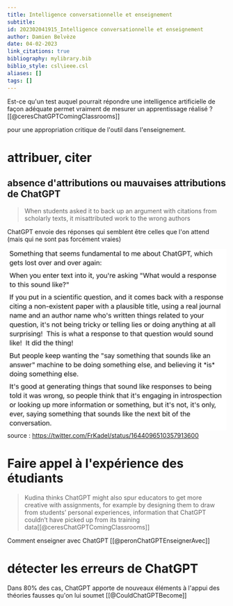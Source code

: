```yaml
---
title: Intelligence conversationnelle et enseignement
subtitle:
id: 202302041915_Intelligence conversationnelle et enseignement
author: Damien Belvèze
date: 04-02-2023
link_citations: true
bibliography: mylibrary.bib
biblio_style: csl\ieee.csl
aliases: []
tags: []
---
```


Est-ce qu'un test auquel pourrait répondre une intelligence artificielle de façon adéquate permet vraiment de mesurer un apprentissage réalisé ? [[@ceresChatGPTComingClassrooms]]

pour une appropriation critique de l'outil dans l'enseignement.

# attribuer, citer

## absence d'attributions ou mauvaises attributions de ChatGPT

> When students asked it to back up an argument with citations from scholarly texts, it misattributed work to the wrong authors


ChatGPT envoie des réponses qui semblent être celles que l'on attend (mais qui ne sont pas forcément vraies)

![](images/ChatGPT_answer.png)
source : https://twitter.com/FrKadel/status/1644096510357913600

# Faire appel à l'expérience des étudiants

> Kudina thinks ChatGPT might also spur educators to get more creative with assignments, for example by designing them to draw from students’ personal experiences, information that ChatGPT couldn’t have picked up from its training data[[@ceresChatGPTComingClassrooms]]


Comment enseigner avec ChatGPT [[@peronChatGPTEnseignerAvec]]


# détecter les erreurs de ChatGPT

Dans 80% des cas, ChatGPT apporte de nouveaux éléments à l'appui des théories fausses qu'on lui soumet [[@CouldChatGPTBecome]]